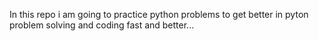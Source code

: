 In this repo i am going to practice python problems to get better in pyton problem solving and coding fast and better...